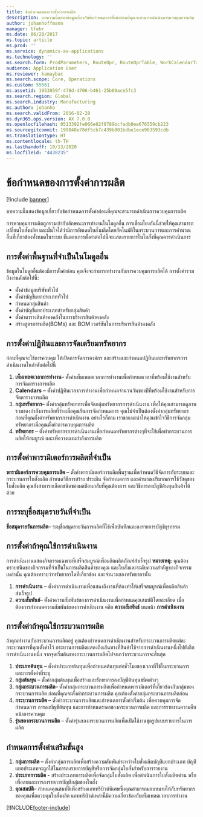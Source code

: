 ```yaml
---
title: ข้อกำหนดของการตั้งค่าการผลิต
description: บทความนี้แสดงข้อมูลเกี่ยวกับข้อกำหนดการตั้งค่าก่อนที่คุณจะสามารถดำเนินการควบคุมการผลิต
author: johanhoffmann
manager: tfehr
ms.date: 06/20/2017
ms.topic: article
ms.prod: ''
ms.service: dynamics-ax-applications
ms.technology: ''
ms.search.form: ProdParameters, RouteOpr, RouteOprTable, WorkCalendarTable, WorkTimeTable, WrkCtrTable
audience: Application User
ms.reviewer: kamaybac
ms.search.scope: Core, Operations
ms.custom: 55561
ms.assetid: 1953059f-478d-4706-b461-25b89ace5fc3
ms.search.region: Global
ms.search.industry: Manufacturing
ms.author: johanho
ms.search.validFrom: 2016-02-28
ms.dyn365.ops.version: AX 7.0.0
ms.openlocfilehash: 0513392fe066e02f0789bcfadb0ee676559cb223
ms.sourcegitcommit: 199848e78df5cb7c439b001bdbe1ece963593cdb
ms.translationtype: HT
ms.contentlocale: th-TH
ms.lasthandoff: 10/13/2020
ms.locfileid: "4438235"
---
```

# <a name="production-setup-requirements"></a>ข้อกำหนดของการตั้งค่าการผลิต

[!include [banner](../includes/banner.md)]

บทความนี้แสดงข้อมูลเกี่ยวกับข้อกำหนดการตั้งค่าก่อนที่คุณจะสามารถดำเนินการควบคุมการผลิต 

การควบคุมการผลิตถูกรวมเข้ากับลักษณะการทำงานในโมดูลอื่น การเชื่อมโยงกันนี้ช่วยให้คุณสามารถเปลี่ยนใบสั่งผลิต และมั่นใจได้ว่ามีการอัพเดตใบสั่งผลิตโดยอัตโนมัติในกระบวนการและการคำนวณอื่นที่เกี่ยวข้องทั้งหมดในระบบ ขั้นตอนการตั้งค่าต่อไปนี้จะแสดงรายการในใบสั่งที่คุณควรดำเนินการ

## <a name="required-baseline-setup-in-other-modules"></a>การตั้งค่าพื้นฐานที่จำเป็นในโมดูลอื่น
ข้อมูลในโมดูลอื่นต้องมีการตั้งค่าก่อน คุณจึงจะสามารถทำงานกับการควบคุมการผลิตได้ การตั้งค่ารวมถึงงานดังต่อไปนี้:

-   ตั้งค่าข้อมูลบริษัททั่วไป
-   ตั้งค่าบัญชีแยกประเภททั่วไป
-   กำหนดกลุ่มสินค้า
-   ตั้งค่าบัญชีแยกประเภทสำหรับกลุ่มสินค้า
-   ตั้งค่าตารางสินค้าคงคลังในการบริหารสินค้าคงคลัง
-   สร้างสูตรการผลิต(BOMs) และ BOM เวอร์ชันในการบริหารสินค้าคงคลัง

## <a name="required-calendar-and-resource-setup"></a>การตั้งค่าปฏิทินและการจัดเตรียมทรัพยากร
ก่อนที่คุณจะใช้การควบคุม ให้เปิดการจัดการองค์กร และสร้างและกำหนดปฏิทินและทรัพยากรการดำเนินงานในลำดับต่อไปนี้

1.  **เท็มเพลตเวลาการทำงาน**– ตั้งค่าเท็มเพลตเวลาการทำงานเพื่อกำหนดเวลาที่พร้อมใช้งานสำหรับการจัดตารางการผลิต
2.  **Calendars** – ตั้งค่าปฏิทินเวลาการทำงานเพื่อกำหนดจำนวนวันของปีที่พร้อมใช้งานสำหรับการจัดตารางการผลิต
3.  **กลุ่มทรัพยากร**– ตั้งค่ากลุ่มทรัพยากรเพื่อจัดกลุ่มทรัพยากรการดำเนินงาน เพื่อให้คุณสามารถดูภาพรวมของกำลังการผลิตที่ว่างเมื่อคุณรันการจัดกำหนดการ คุณไม่จำเป็นต้องตั้งค่ากลุ่มทรัพยากรก่อนที่คุณตั้งค่าทรัพยากรการดำเนินงาน อย่างไรก็ตาม เราขอแนะนำให้คุณเข้าใจวิธีการจัดกลุ่มทรัพยากรเมื่อคุณตั้งค่าการควบคุมการผลิต
4.  **ทรัพยากร** – ตั้งค่าทรัพยากรการดำเนินงานเพื่อกำหนดทรัพยากรต่างๆที่จะใช้เพื่อทำกระบวนการผลิตให้สมบูรณ์ และเพื่อวางแผนกำลังการผลิต

## <a name="required-production-parameters-setup"></a>การตั้งค่าพารามิเตอร์การผลิตที่จำเป็น
**พารามิเตอร์การควบคุมการผลิต** – ตั้งค่าพารามิเตอร์การผลิตพื้นฐานเพื่อกำหนดวิธีจัดการกับระบบและกระบวนการใบสั่งผลิต กำหนดวิธีการสร้าง ประเมิน จัดกำหนดการ และคำนวณปริมาณการใช้วัสดุของใบสั่งผลิต คุณยังสามารถเลือกชนิดของผลป้อนกลับที่คุณต้องการ และวิธีการลงบัญชีต้นทุนสินค้าได้ด้วย

## <a name="required-journal-name-identification"></a>การระบุชื่อสมุดรายวันที่จำเป็น
**ชื่อสมุดรายวันการผลิต**– ระบุชื่อสมุดรายวันการผลิตที่ใช้เพื่อบันทึกและลงรายการบัญชีธุรกรรม

## <a name="setup-if-you-use-operations"></a>การตั้งค่าถ้าคุณใช้การดำเนินงาน
การดำเนินงานแสดงกิจกรรมเฉพาะที่เสร็จสมบูรณ์เพื่อผลิตผลิตภัณฑ์สำเร็จรูป **หมายเหตุ:** คุณต้องทราบชนิดของกิจกรรมที่จำเป็นในการผลิตสินค้าของคุณ และใบสั่งและระดับความสำคัญของกิจกรรมเหล่านั้น คุณต้องทราบว่าทรัพยากรใดที่เกี่ยวข้อง และจำนวนของทรัพยากรนั้น

1.  **การดำเนินงาน** – ตั้งค่าการดำเนินงานเพื่อแสดงถึงงานที่ต้องทำให้เสร็จสมบูรณ์เพื่อผลิตสินค้าสำเร็จรูป
2.  **ความสัมพันธ์**– ตั้งค่าความสัมพันธ์ของการดำเนินงานเพื่อกำหนดคุณสมบัติโดยละเอียด เมื่อต้องการกำหนดความสัมพันธ์ของการดำเนินงาน คลิก **ความสัมพันธ์** บนหน้า **การดำเนินงาน**

## <a name="setup-if-you-use-routes"></a>การตั้งค่าถ้าคุณใช้กระบวนการผลิต
ถ้าคุณทำงานกับกระบวนการผลิตอยู่ คุณต้องกำหนดการดำเนินงานสำหรับกระบวนการผลิตแต่ละกระบวนการที่คุณตั้งค่าไว้ กระบวนการผลิตแสดงถึงเส้นทางที่สินค้าใช้จากการดำเนินงานหนึ่งไปยังอีกการดำเนินงานหนึ่ง จากจุดเริ่มต้นของกระบวนการผลิตไปจนกว่ากระบวนการจะสิ้นสุด

1.  **ประเภทต้นทุน** – ตั้งค่าประเภทต้นทุนเพื่อกำหนดต้นทุนต่อชั่วโมงของเวลาที่ใช้ในกระบวนการและการตั้งค่าที่ระบุ
2.  **กลุ่มต้นทุน** – ตั้งค่ากลุ่มต้นทุนเพื่อสร้างและรักษาการลงบัญชีต้นทุนชนิดต่างๆ
3.  **กลุ่มกระบวนการผลิต**– ตั้งค่ากลุ่มกระบวนการผลิตเพื่อกำหนดพารามิเตอร์ที่เกี่ยวข้องกับกลุ่มของกระบวนการผลิต ก่อนที่คุณจะตั้งค่ากระบวนการผลิต คุณต้องตั้งค่ากลุ่มกระบวนการผลิตก่อน
4.  **กระบวนการผลิต** – ตั้งค่ากระบวนการผลิตและกำหนดการตั้งค่าเริ่มต้น เพื่อควบคุมการจัดกำหนดการ การลงบัญชีต้นทุน และการกำหนดราคาของกระบวนการผลิต และการรายงานความคืบหน้าการควบคุม
5.  **รุ่นของกระบวนการผลิต** – ตั้งค่ารุ่นของกระบวนการผลิตเพื่อเปิดใช้งานชุดรูปแบบรายการในการผลิต

## <a name="optional-advanced-settings"></a>กำหนดการตั้งค่าเสริมขั้นสูง
1.  **กลุ่มการผลิต** – ตั้งค่ากลุ่มการผลิตเพื่อสร้างความสัมพันธ์ระหว่างใบสั่งผลิตบัญชีแยกประเภท บัญชีแยกประเภทจะถูกใช้ในการลงรายการบัญชีหรือการจัดกลุ่มใบสั่งสำหรับการรายงาน
2.  **ประเภทการผลิต** - สร้างประเภทการผลิตเพื่อจัดกลุ่มใบสั่งผลิต เพื่อดำเนินการใบสั่งผลิตด่วน หรือเพื่อลบและการลงรายการบัญชีกลุ่มของใบสั่ง
3.  **คุณสมบัติ**– กำหนดคุณสมบัติเพื่อสร้างแอททริบิวต์พิเศษซึ่งคุณสามารถมอบหมายให้กับทรัพยากรของคุณเพื่อควบคุมใบสั่งผลิต แอททริบิวต์เหล่านี้มีความเกี่ยวข้องกับเท็มเพลตเวลาการทำงาน 






[!INCLUDE[footer-include](../../includes/footer-banner.md)]
